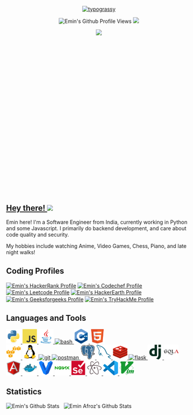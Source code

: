<p align="center">
	<a href="https://github.com/kawarimidoll/typograssy"><img alt="typograssy" src="https://typograssy.deno.dev/api?text=Hey,%20Developer!%20%20%20&l1=9ce9cc&l2=3fc5b0&l3=30a095&l4=2d9d8f&comment="></a>
</p>

<p align="center">
	<img src="https://komarev.com/ghpvc/?username=epsilon-alpha&color=1C8C8C&style=for-the-badge" alt="Emin's Github Profile Views" />
	<a href="https://www.linkedin.com/in/eminafroz/"><img draggable="false" style="witdh:119xp;height:20xp;"src="https://img.shields.io/badge/LinkedIn-0077B5?style=for-the-badge&logo=linkedin&logoColor=white">
</p>

<div align="center" style="width:100%;height:0;padding-bottom:88%;position:relative;"><img src="https://i.pinimg.com/originals/3b/59/ac/3b59acbfa00430117fda937cc6783903.gif" frameBorder="0" class="giphy-embed"></img></div>


## Hey there! <img height="35" src="https://raw.githubusercontent.com/innng/innng/master/assets/kyubey.gif"/>
</a>

Emin here! I'm a Software Engineer from India, currently working in Python and some Javascript. I primarily do backend development, and care about code quality and security.

My hobbies include watching Anime, Video Games, Chess, Piano, and late night walks!


## Coding Profiles
<p align="left">
	<a href="https://www.hackerrank.com/epsilonalpha" target="blank"><img align="center" src="https://cdn.jsdelivr.net/npm/simple-icons@6.21.0/icons/hackerrank.svg" alt="Emin's HackerRank Profile" height="30" width="40" /></a>
	<a href="https://www.codechef.com/users/epsilonalpha" target="blank"><img align="center" src="https://cdn.jsdelivr.net/npm/simple-icons@6.21.0/icons/codechef.svg" alt="Emin's Codechef Profile" height="30" width="40" /></a>
	<a href="https://www.leetcode.com/epsilonalpha" target="blank"><img align="center" src="https://cdn.jsdelivr.net/npm/simple-icons@6.21.0/icons/leetcode.svg" alt="Emin's Leetcode Profile" height="30" width="40" /></a>
	<a href="https://www.hackerearth.com/@epsilonalpha" target="blank"><img align="center" src="https://cdn.jsdelivr.net/npm/simple-icons@6.21.0/icons/hackerearth.svg" alt="Emin's HackerEarth Profile" height="30" width="40" /></a>
	<a href="https://auth.geeksforgeeks.org/user/epsilonalpha" target="blank"><img align="center" src="https://cdn.jsdelivr.net/npm/simple-icons@6.21.0/icons/geeksforgeeks.svg" alt="Emin's Geeksforgeeks Profile" height="30" width="40" /></a>
	<a href="https://tryhackme.com/p/EpsilonAlpha" target="blank"><img align="center" src="https://cdn.jsdelivr.net/npm/simple-icons@6.21.0/icons/tryhackme.svg" alt="Emin's TryHackMe Profile" height="30" width="40" /></a>
</p>

## Languages and Tools
<p align="left">
	<a href="https://www.python.org" target="_blank" rel="noreferrer"> <img src="https://raw.githubusercontent.com/devicons/devicon/master/icons/python/python-original.svg" alt="python" width="40" height="40" /> </a>
	<a href="https://developer.mozilla.org/en-US/docs/Web/JavaScript" target="_blank" rel="noreferrer"> <img src="https://raw.githubusercontent.com/devicons/devicon/master/icons/javascript/javascript-original.svg" alt="javascript" width="40" height="40" /> </a>
	<a href="https://www.java.com" target="_blank" rel="noreferrer"> <img src="https://raw.githubusercontent.com/devicons/devicon/master/icons/java/java-original.svg" alt="java" width="40" height="40" /> </a>
	<a href="https://www.gnu.org/software/bash/" target="_blank" rel="noreferrer"> <img src="https://www.vectorlogo.zone/logos/gnu_bash/gnu_bash-icon.svg" alt="bash" width="40" height="40" /> </a>
	<a href="https://www.w3schools.com/cpp/" target="_blank" rel="noreferrer"> <img src="https://raw.githubusercontent.com/devicons/devicon/master/icons/cplusplus/cplusplus-original.svg" alt="cplusplus" width="40" height="40" /> </a>
	<a href="https://www.html.com" target="_blank" rel="noreferrer"> <img src="https://raw.githubusercontent.com/devicons/devicon/master/icons/html5/html5-original.svg" alt="html" width="40" height="40" /> </a><br>
	<a href="https://aws.amazon.com" target="_blank" rel="noreferrer"> <img src="https://raw.githubusercontent.com/devicons/devicon/master/icons/amazonwebservices/amazonwebservices-original.svg" alt="aws" width="40" height="40" /> </a>
	<a href="https://www.linux.org" target="_blank" rel="noreferrer"> <img src="https://raw.githubusercontent.com/devicons/devicon/master/icons/linux/linux-original.svg" alt="linux" width="40" height="40" /> </a>
	<a href="https://git-scm.com" target="_blank" rel="noreferrer"> <img src="https://www.vectorlogo.zone/logos/git-scm/git-scm-icon.svg" alt="git" width="40" height="40" /> </a>
	<a href="https://postman.com" target="_blank" rel="noreferrer"> <img src="https://www.vectorlogo.zone/logos/getpostman/getpostman-icon.svg" alt="postman" width="40" height="40" /> </a>
	<a href="https://www.postgresql.org" target="_blank" rel="noreferrer"> <img src="https://raw.githubusercontent.com/devicons/devicon/master/icons/postgresql/postgresql-original.svg" alt="postgresql" width="40" height="40" /> </a>
	<a href="https://www.mysql.com" target="_blank" rel="noreferrer"> <img src="https://raw.githubusercontent.com/devicons/devicon/master/icons/mysql/mysql-original.svg" alt="mysql" width="40" height="40" /> </a>
	<a href="https://redis.io" target="_blank" rel="noreferrer"> <img src="https://raw.githubusercontent.com/devicons/devicon/master/icons/redis/redis-original.svg" alt="redis" width="40" height="40" /> </a>
	<a href="https://flask.palletsprojects.com" target="_blank" rel="noreferrer"> <img src="https://www.vectorlogo.zone/logos/pocoo_flask/pocoo_flask-icon.svg" alt="flask" width="40" height="40" /> </a>
	<a href="https://www.djangoproject.com" target="_blank" rel="noreferrer"> <img src="https://raw.githubusercontent.com/devicons/devicon/master/icons/django/django-plain.svg" alt="django" width="40" height="40" /> </a>
	<a href="https://www.sqlalchemy.org" target="_blank" rel="noreferrer"> <img src="https://raw.githubusercontent.com/devicons/devicon/master/icons/sqlalchemy/sqlalchemy-original.svg" alt="sqlalchemy" width="40" height="40" /> </a>
	<a href="https://angular.io" target="_blank" rel="noreferrer"> <img src="https://raw.githubusercontent.com/devicons/devicon/master/icons/angularjs/angularjs-original.svg" alt="angularjs" width="40" height="40" /> </a>
	<a href="https://www.docker.com" target="_blank" rel="noreferrer"> <img src="https://raw.githubusercontent.com/devicons/devicon/master/icons/docker/docker-original.svg" alt="docker" width="40" height="40" /> </a>
	<a href="https://www.vagrantup.com" target="_blank" rel="noreferrer"> <img src="https://raw.githubusercontent.com/devicons/devicon/master/icons/vagrant/vagrant-original.svg" alt="vagrant" width="40" height="40" /> </a>
	<a href="https://www.nginx.com" target="_blank" rel="noreferrer"> <img src="https://raw.githubusercontent.com/devicons/devicon/master/icons/nginx/nginx-original.svg" alt="nginx" width="40" height="40" /> </a>
	<a href="https://www.selenium.dev" target="_blank" rel="noreferrer"> <img src="https://raw.githubusercontent.com/devicons/devicon/master/icons/selenium/selenium-original.svg" alt="selenium" width="40" height="40" /> </a>
	<a href="https://atom.io" target="_blank" rel="noreferrer"> <img src="https://raw.githubusercontent.com/devicons/devicon/master/icons/atom/atom-original.svg" alt="atom" width="40" height="40" /> </a>
	<a href="https://code.visualstudio.com" target="_blank" rel="noreferrer"> <img src="https://raw.githubusercontent.com/devicons/devicon/master/icons/vscode/vscode-original.svg" alt="vscode" width="40" height="40" /> </a>
	<a href="https://www.vim.org" target="_blank" rel="noreferrer"> <img src="https://raw.githubusercontent.com/devicons/devicon/master/icons/vim/vim-plain.svg" alt="vim" width="40" height="40" /> </a>
</p>

## Statistics 

<img src="https://github-readme-stats-sigma-five.vercel.app/api?username=epsilon-alpha&count_private=true&show_icons=true&theme=buefy" alt="Emin's Github Stats" height="160"/> &nbsp; <img src="https://github-readme-stats-sigma-five.vercel.app/api/top-langs?username=epsilon-alpha&layout=compact&count_private=true&show_icons=true&theme=buefy&hide=css" alt="Emin Afroz's Github Stats" height="160"/>



[1]: https://www.linkedin.com/in/eminafroz/
[1.1]: https://raw.githubusercontent.com/MartinHeinz/MartinHeinz/master/linkedin-3-16.png (LinkedIn icon without padding)
